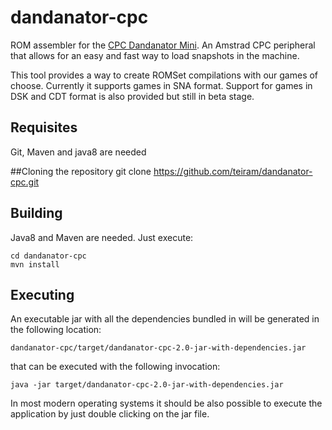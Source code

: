 # dandanator-cpc
ROM assembler for the [CPC Dandanator Mini](http://www.dandare.es/Proyectos_Dandare/CPC_Dandanator%21_Mini.html).
An Amstrad CPC peripheral that allows for an easy and fast way to load snapshots in the machine.

This tool provides a way to create ROMSet compilations with our games of choose. Currently it supports games in SNA format.
Support for games in DSK and CDT format is also provided but still in beta stage.

## Requisites
Git, Maven and java8 are needed

##Cloning the repository
	git clone https://github.com/teiram/dandanator-cpc.git

## Building
Java8 and Maven are needed. Just execute:

	cd dandanator-cpc
	mvn install

## Executing

An executable jar with all the dependencies bundled in will be generated in the following location:

    dandanator-cpc/target/dandanator-cpc-2.0-jar-with-dependencies.jar

that can be executed with the following invocation:

	java -jar target/dandanator-cpc-2.0-jar-with-dependencies.jar

In most modern operating systems it should be also possible to execute the application by just double clicking on the jar file.
